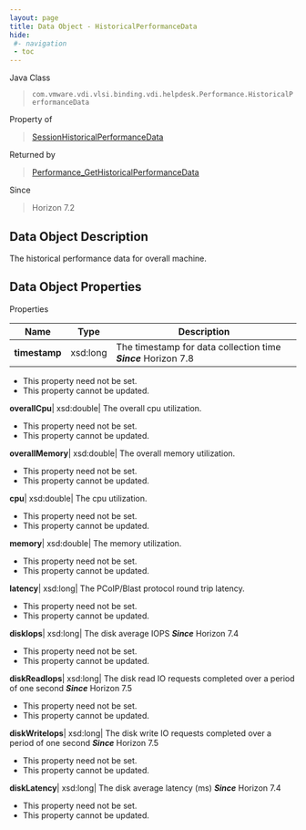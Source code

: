 ```yaml
---
layout: page
title: Data Object - HistoricalPerformanceData
hide:
 #- navigation
 - toc
---
```






Java Class  
> `com.vmware.vdi.vlsi.binding.vdi.helpdesk.Performance.HistoricalPerformanceData`

Property of  
> [SessionHistoricalPerformanceData](vdi.helpdesk.Performance.SessionHistoricalPerformanceData.md#field_detail)

Returned by  
> [Performance_GetHistoricalPerformanceData](vdi.helpdesk.Performance.md#getHistoricalPerformanceData)

Since  
> Horizon 7.2


## Data Object Description 

The historical performance data for overall machine. 

## Data Object Properties

Properties

Name |  Type |  Description   
---|---|---  
**timestamp**|  xsd:long|  The timestamp for data collection time  **_Since_** Horizon 7.8  


 * This property need not be set.
 * This property cannot be updated.

  
**overallCpu**|  xsd:double|  The overall cpu utilization.   


 * This property need not be set.
 * This property cannot be updated.

  
**overallMemory**|  xsd:double|  The overall memory utilization.   


 * This property need not be set.
 * This property cannot be updated.

  
**cpu**|  xsd:double|  The cpu utilization.   


 * This property need not be set.
 * This property cannot be updated.

  
**memory**|  xsd:double|  The memory utilization.   


 * This property need not be set.
 * This property cannot be updated.

  
**latency**|  xsd:long|  The PCoIP/Blast protocol round trip latency.   


 * This property need not be set.
 * This property cannot be updated.

  
**diskIops**|  xsd:long|  The disk average IOPS  **_Since_** Horizon 7.4  


 * This property need not be set.
 * This property cannot be updated.

  
**diskReadIops**|  xsd:long|  The disk read IO requests completed over a period of one second  **_Since_** Horizon 7.5  


 * This property need not be set.
 * This property cannot be updated.

  
**diskWriteIops**|  xsd:long|  The disk write IO requests completed over a period of one second  **_Since_** Horizon 7.5  


 * This property need not be set.
 * This property cannot be updated.

  
**diskLatency**|  xsd:long|  The disk average latency (ms)  **_Since_** Horizon 7.4  


 * This property need not be set.
 * This property cannot be updated.

  
  

  
